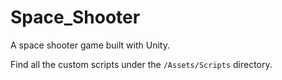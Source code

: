 # Space_Shooter

A space shooter game built with Unity.

Find all the custom scripts under the `/Assets/Scripts` directory.
